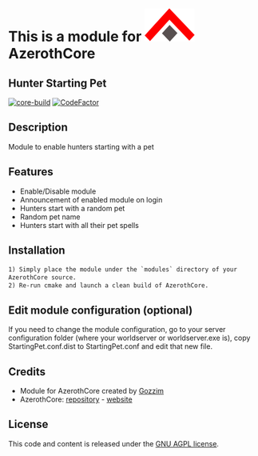 # This is a module for  ![logo](https://raw.githubusercontent.com/azerothcore/azerothcore.github.io/master/images/logo-github.png) AzerothCore
## Hunter Starting Pet
[![core-build](https://github.com/Gozzim/mod-starting-pet/actions/workflows/core-build.yml/badge.svg)](https://github.com/Gozzim/mod-starting-pet)
[![CodeFactor](https://www.codefactor.io/repository/github/gozzim/mod-starting-pet/badge)](https://www.codefactor.io/repository/github/gozzim/mod-starting-pet)

## Description
Module to enable hunters starting with a pet

## Features
- Enable/Disable module
- Announcement of enabled module on login
- Hunters start with a random pet
- Random pet name
- Hunters start with all their pet spells

## Installation
```
1) Simply place the module under the `modules` directory of your AzerothCore source. 
2) Re-run cmake and launch a clean build of AzerothCore.
```

## Edit module configuration (optional)
If you need to change the module configuration, go to your server configuration folder (where your worldserver or worldserver.exe is), copy StartingPet.conf.dist to StartingPet.conf and edit that new file.

## Credits
- Module for AzerothCore created by [Gozzim](https://github.com/Gozzim)
- AzerothCore: [repository](https://github.com/azerothcore) - [website](http://azerothcore.org/)

## License
This code and content is released under the [GNU AGPL license](https://github.com/Gozzim/mod-starting-pet/blob/master/LICENSE).